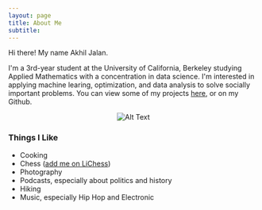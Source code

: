 ```yaml
---
layout: page
title: About Me
subtitle: 
---
```


Hi there! My name Akhil Jalan. 

I'm a 3rd-year student at the University of California, Berkeley studying Applied Mathematics with a concentration in data science. I'm interested in applying machine learing, optimization, and data analysis to solve socially important problems. You can view some of my projects [here](https://akhiljalan.github.io/projects/), or on my Github. 

<div style="text-align:center" markdown="1">

![Alt Text](img/misc-site-pictures/xmas-face.jpg)

</div>

### Things I Like

* Cooking 
* Chess ([add me on LiChess](https://lichess.org/@/akhiljalan))
* Photography
* Podcasts, especially about politics and history 
* Hiking
* Music, especially Hip Hop and Electronic 
